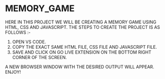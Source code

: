 # MEMORY_GAME

HERE IN THIS PROJECT WE WILL BE CREATING A MEMORY GAME USING HTML, CSS AND JAVASCRIPT. THE STEPS TO CREATE THE PROJECT IS AS FOLLOWS :-
1) OPEN VS CODE.
2) COPY THE EXACT SAME HTML FILE, CSS FILE AND JAVASCRIPT FILE.
3) SAVE AND CLICK ON GO LIVE EXTENSION ON THE BOTTOM RIGHT CORNER OF THE SCREEN.

A NEW BROWSER WINDOW WITH THE DESIRED OUTPUT WILL APPEAR. ENJOY!
